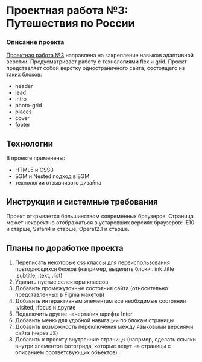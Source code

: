 # Проектная работа №3: Путешествия по России

### Описание проекта
 [Проектная работа №3](https://nataliiasmirnova.github.io/russian-travel/) направлена на закрепление навыков адаптивной верстки. Предусматривает работу с технологиями flex и grid. Проект представляет собой верстку одностраничного сайта, состоящего из таких блоков:
* header
* lead
* intro
* photo-grid
* places
* cover
* footer

## Технологии ##
В проекте применены:
* HTML5 и CSS3
* БЭМ и Nested подход в БЭМ
* технологии отзывчивого дизайна

## Инструкция и системные требования ##
Проект открывается большинством современных браузеров. Страница может некоректно отображаться в устаревших версиях браузеров: IE10 и старше, Safari4 и старше, Opera12.1 и старше.

## Планы по доработке проекта ##
1. Переписать некоторые  css классы для переиспользования повторяющихся блоков (например, выделить блоки .link .title .subtitle, .text, .list)
2. Удалить пустые селекторы классов
3. Добавить промежуточные состояния сайта (относительно представленных в Figma макетов)
4. Добавить интерактивным элементам все необхдимые состояния :visited, :focus и другие
5. Подключить другие начертания шрифта Inter
6. Добавить меню для удобной навигации по блокам страницы
7. Добавить возможность переключения между языковыми версиями сайта (через JS)
8. Добавить к проекту внутренние страницы (напрмер, сделать ссылки внутри элементов фотогрида, которые ведут на страницы с описанием соответсвующих объектов).


